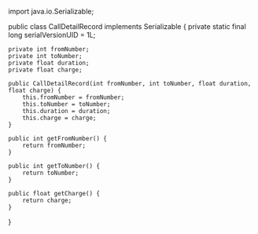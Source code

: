 import java.io.Serializable;

public class CallDetailRecord implements Serializable {
    private static final long serialVersionUID = 1L;

    private int fromNumber;
    private int toNumber;
    private float duration;
    private float charge;

    public CallDetailRecord(int fromNumber, int toNumber, float duration, float charge) {
        this.fromNumber = fromNumber;
        this.toNumber = toNumber;
        this.duration = duration;
        this.charge = charge;
    }

    public int getFromNumber() {
        return fromNumber;
    }

    public int getToNumber() {
        return toNumber;
    }

    public float getCharge() {
        return charge;
    }
}



